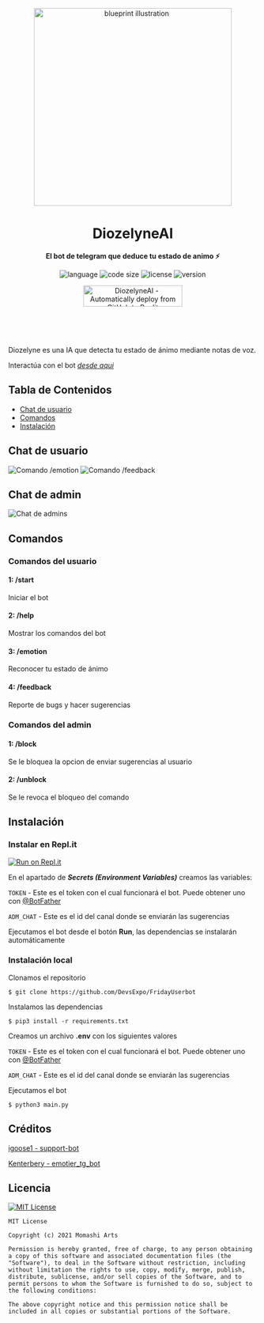 <div align="center">
  <img src="imgs/mioree.png" width="400" height="400" alt="blueprint illustration">
  <h1>DiozelyneAI</h1>
  <p>
    <b>El bot de telegram que deduce tu estado de animo ⚡️</b>
  </p>
  <p>
    <img alt="language" src="https://img.shields.io/github/languages/top/Mashi31/DiozelyneAI?style=flat-square" >
    <img alt="code size" src="https://img.shields.io/github/languages/code-size/Mashi31/DiozelyneAI?style=flat-square">
    <img alt="license" src="https://img.shields.io/github/license/Mashi31/DiozelyneAI?style=flat-square">
    <img alt="version" src="https://img.shields.io/github/v/release/Mashi31/DiozelyneAI?style=flat-square">
    </p>
      <p>
        <a href="https://replit.com/@crishan0531/DiozelyneAI" target="_blank"><img src="https://repl.it/badge/github/crishan0531/DiozelyneAI" alt="DiozelyneAI - Automatically deploy from GitHub to Replit" style="width: 200px; height: 43px;" width="200" height="43" /></a>
      </p>
    <br>
    <br>
    <br>
</div>

Diozelyne es una IA que detecta tu estado de ánimo mediante notas de voz.

Interactúa con el bot [_desde aqui_](https://t.me/DiozelyneBot)

## Tabla de Contenidos

- [Chat de usuario](#chat)
- [Comandos](#comandos)
- [Instalación](#instalacion)

## Chat de usuario

![Comando /emotion](imgs/dz1.jpg) ![Comando /feedback](imgs/dz2.jpg)

## Chat de admin

![Chat de admins](imgs/dz3.jpg)

## Comandos 

### Comandos del usuario

#### 1: /start

  Iniciar el bot

#### 2: /help 

  Mostrar los comandos del bot 

#### 3: /emotion

  Reconocer tu estado de ánimo 

#### 4: /feedback

  Reporte de bugs y hacer sugerencias

### Comandos del admin

#### 1: /block

  Se le bloquea la opcion de enviar sugerencias al usuario

#### 2: /unblock 

  Se le revoca el bloqueo del comando

## Instalación

### Instalar en Repl.it
[![Run on Repl.it](https://repl.it/badge/github/crishan0531/DiozelyneAI)](https://replit.com/@crishan0531/DiozelyneAI)

En el apartado de ***Secrets (Environment Variables)*** creamos las variables:

`TOKEN` - Este es el token con el cual funcionará el bot.
Puede obtener uno con [@BotFather](https://t.me/botfather)

`ADM_CHAT` - Este es el id del canal donde se enviarán las sugerencias

Ejecutamos el bot desde el botón **Run**, las dependencias se instalarán automáticamente


### Instalación local

Clonamos el repositorio
```
$ git clone https://github.com/DevsExpo/FridayUserbot
```
Instalamos las dependencias
```
$ pip3 install -r requirements.txt
```
Creamos un archivo **.env** con los siguientes valores

`TOKEN` - Este es el token con el cual funcionará el bot.
Puede obtener uno con [@BotFather](https://t.me/botfather)

`ADM_CHAT` - Este es el id del canal donde se enviarán las sugerencias

Ejecutamos el bot
```
$ python3 main.py
```

## Créditos

[igoose1 - support-bot](https://github.com/igoose1/support-bot)

[Kenterbery - emotier_tg_bot](https://github.com/Kenterbery/emotier_tg_bot)

## Licencia
[![MIT License](https://upload.wikimedia.org/wikipedia/commons/thumb/0/0c/MIT_logo.svg/220px-MIT_logo.svg.png)](https://github.com/Mashi31/DiozelyneAI/blob/master/LICENSE.md)
```
MIT License

Copyright (c) 2021 Momashi Arts

Permission is hereby granted, free of charge, to any person obtaining a copy of this software and associated documentation files (the "Software"), to deal in the Software without restriction, including without limitation the rights to use, copy, modify, merge, publish, distribute, sublicense, and/or sell copies of the Software, and to permit persons to whom the Software is furnished to do so, subject to the following conditions:

The above copyright notice and this permission notice shall be included in all copies or substantial portions of the Software.
```
